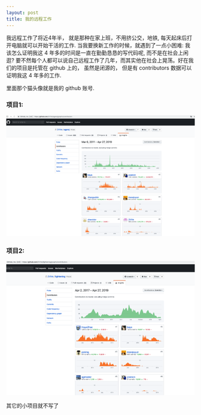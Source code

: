 ```yaml
---
layout: post
title: 我的远程工作
---
```


我远程工作了将近4年半， 就是那种在家上班，不用挤公交，地铁, 每天起床后打开电脑就可以开始干活的工作. 当我要换新工作的时候，就遇到了一点小困难: 我该怎么证明我这 4 年多的时间是一直在勤勤恳恳的写代码呢, 而不是在社会上闲逛?
要不然每个人都可以说自己远程工作了几年，而其实他在社会上晃荡。好在我们的项目是托管在 github 上的， 虽然是闭源的， 但是有 contributors 数据可以证明我这 4 年多的工作.

里面那个猫头像就是我的 github 账号.

### 项目1:

![ogproj](/images/Snip20190428_20.png)

### 项目2:
![lightening ](/images/Snip20190428_19.png)

其它的小项目就不写了

